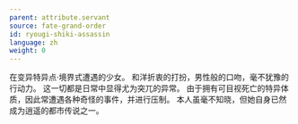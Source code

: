```yaml
---
parent: attribute.servant
source: fate-grand-order
id: ryougi-shiki-assassin
language: zh
weight: 0
---
```


在变异特异点·境界式遭遇的少女。
和洋折衷的打扮，男性般的口吻，毫不犹豫的行动力。
这一切都是日常中显得尤为突兀的异常。
由于拥有可目视死亡的特异体质，因此常遭遇各种奇怪的事件，并进行压制。
本人虽毫不知晓，但她自身已然成为逍遥的都市传说之一。
